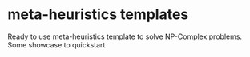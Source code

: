 # meta-heuristics templates
Ready to use meta-heuristics template to solve NP-Complex problems.
Some showcase to quickstart
